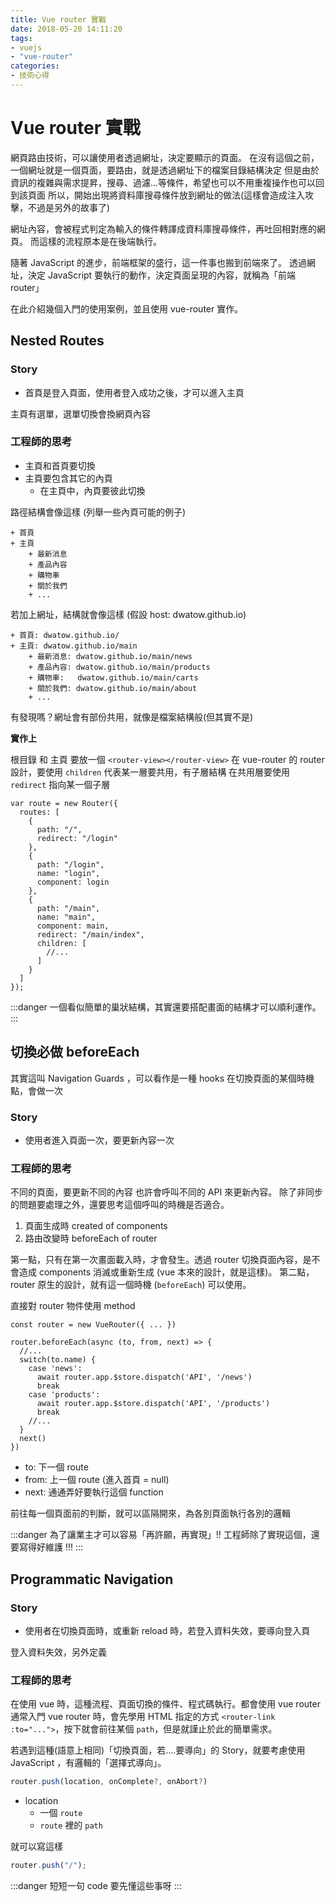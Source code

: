 ```yaml
---
title: Vue router 實戰
date: 2018-05-20 14:11:20
tags: 
- vuejs
- "vue-router"
categories: 
- 技術心得
---
```


# Vue router 實戰

網頁路由技術，可以讓使用者透過網址，決定要顯示的頁面。
在沒有這個之前，一個網址就是一個頁面，要路由，就是透過網址下的檔案目錄結構決定
但是由於資訊的複雜與需求提昇，搜尋、過濾...等條件，希望也可以不用重複操作也可以回到該頁面
所以，開始出現將資料庫搜尋條件放到網址的做法(這樣會造成注入攻擊，不過是另外的故事了)

網址內容，會被程式判定為輸入的條件轉譯成資料庫搜尋條件，再吐回相對應的網頁。
而這樣的流程原本是在後端執行。

隨著 JavaScript 的進步，前端框架的盛行，這一件事也搬到前端來了。
透過網址，決定 JavaScript 要執行的動作，決定頁面呈現的內容，就稱為「前端 router」

在此介紹幾個入門的使用案例，並且使用 vue-router 實作。

## Nested Routes

### Story

- 首頁是登入頁面，使用者登入成功之後，才可以進入主頁

主頁有選單，選單切換會換網頁內容

### 工程師的思考

- 主頁和首頁要切換
- 主頁要包含其它的內頁
  - 在主頁中，內頁要彼此切換

路徑結構會像這樣 (列舉一些內頁可能的例子)

```
+ 首頁
+ 主頁
    + 最新消息
    + 產品內容
    + 購物車
    + 關於我們
    + ...
```

若加上網址，結構就會像這樣
(假設 host: dwatow.github.io)

```
+ 首頁: dwatow.github.io/
+ 主頁: dwatow.github.io/main
    + 最新消息: dwatow.github.io/main/news
    + 產品內容: dwatow.github.io/main/products
    + 購物車:   dwatow.github.io/main/carts
    + 關於我們: dwatow.github.io/main/about
    + ...
```

有發現嗎？網址會有部份共用，就像是檔案結構般(但其實不是)

**實作上**

根目錄 和 主頁 要放一個 `<router-view></router-view>`
在 vue-router 的 router 設計，要使用 `children` 代表某一層要共用，有子層結構
在共用層要使用 `redirect` 指向某一個子層

```javascript=
var route = new Router({
  routes: [
    {
      path: "/",
      redirect: "/login"
    },
    {
      path: "/login",
      name: "login",
      component: login
    },
    {
      path: "/main",
      name: "main",
      component: main,
      redirect: "/main/index",
      children: [
        //...
      ]
    }
  ]
});
```

:::danger
一個看似簡單的巢狀結構，其實還要搭配畫面的結構才可以順利運作。
:::

## 切換必做 beforeEach

其實這叫 Navigation Guards ，可以看作是一種 hooks
在切換頁面的某個時機點，會做一次

### Story

- 使用者進入頁面一次，要更新內容一次

### 工程師的思考

不同的頁面，要更新不同的內容
也許會呼叫不同的 API 來更新內容。
除了非同步的問題要處理之外，還要思考這個呼叫的時機是否適合。

1. 頁面生成時 created of components
2. 路由改變時 beforeEach of router

第一點，只有在第一次畫面載入時，才會發生。透過 router 切換頁面內容，是不會造成 components 消滅或重新生成 (vue 本來的設計，就是這樣)。
第二點， router 原生的設計，就有這一個時機 (`beforeEach`) 可以使用。

直接對 router 物件使用 method

```javascript=
const router = new VueRouter({ ... })

router.beforeEach(async (to, from, next) => {
  //...
  switch(to.name) {
    case 'news':
      await router.app.$store.dispatch('API', '/news')
      break
    case 'products':
      await router.app.$store.dispatch('API', '/products')
      break
    //...
  }
  next()
})
```

- to: 下一個 route
- from: 上一個 route (進入首頁 = null)
- next: 通通弄好要執行這個 function

前往每一個頁面前的判斷，就可以區隔開來，為各別頁面執行各別的邏輯

:::danger
為了讓業主才可以容易「再許願，再實現」!!
工程師除了實現這個，還要寫得好維護 !!!
:::

## Programmatic Navigation

### Story

- 使用者在切換頁面時，或重新 reload 時，若登入資料失效，要導向登入頁

登入資料失效，另外定義

### 工程師的思考

在使用 vue 時，這種流程、頁面切換的條件、程式碼執行。都會使用 vue router
通常入門 vue router 時，會先學用 HTML 指定的方式 `<router-link :to="...">`，按下就會前往某個 `path`，但是就謹止於此的簡單需求。

若遇到這種(語意上相同)「切換頁面，若....要導向」的 Story，就要考慮使用 JavaScript ，有邏輯的「選擇式導向」。

```javascript
router.push(location, onComplete?, onAbort?)
```

- location
  - 一個 `route`
  - `route` 裡的 `path`

就可以寫這樣

```javascript
router.push("/");
```

:::danger
短短一句 code 要先懂這些事呀
:::
